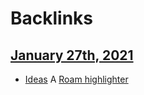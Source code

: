 
# Backlinks
## [January 27th, 2021](<January 27th, 2021.md>)
- [Ideas](<Ideas.md>) A [Roam highlighter](<Roam highlighter.md>)


